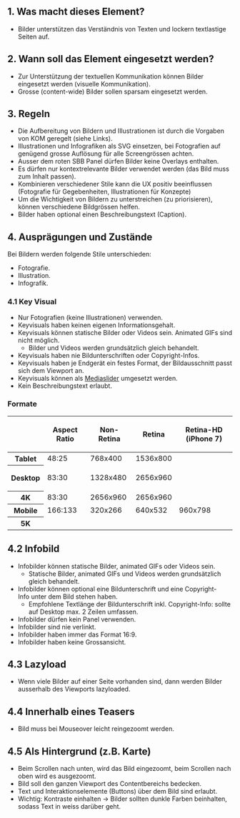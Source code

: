 ## 1. Was macht dieses Element?
* Bilder unterstützen das Verständnis von Texten und lockern textlastige Seiten auf.

## 2. Wann soll das Element eingesetzt werden?
* Zur Unterstützung der textuellen Kommunikation können Bilder eingesetzt werden (visuelle Kommunikation).
* Grosse (content-wide) Bilder sollen sparsam eingesetzt werden.

## 3. Regeln 
* Die Aufbereitung von Bildern und Illustrationen ist durch die Vorgaben von KOM geregelt (siehe Links).
* Illustrationen und Infografiken als SVG einsetzen, bei Fotografien auf genügend grosse Auflösung für alle Screengrössen achten.
* Ausser dem roten SBB Panel dürfen Bilder keine Overlays enthalten.
* Es dürfen nur kontextrelevante Bilder verwendet werden (das Bild muss zum Inhalt passen).
* Kombinieren verschiedener Stile kann die UX positiv beeinflussen (Fotografie für Gegebenheiten, Illustrationen für Konzepte)
* Um die Wichtigkeit von Bildern zu unterstreichen (zu priorisieren), können verschiedene Bildgrössen helfen.
* Bilder haben optional einen Beschreibungstext (Caption).

## 4. Ausprägungen und Zustände 
Bei Bildern werden folgende Stile unterschieden:
* Fotografie.
* Illustration.
* Infografik.

### 4.1 Key Visual 
* Nur Fotografien (keine Illustrationen) verwenden.
* Keyvisuals haben keinen eigenen Informationsgehalt.
* Keyvisuals können statische Bilder oder Videos sein. Animated GIFs sind nicht möglich.
    * Bilder und Videos werden grundsätzlich gleich behandelt.
* Keyvisuals haben nie Bildunterschriften oder Copyright-Infos.
* Keyvisuals haben je Endgerät ein festes Format, der Bildausschnitt passt sich dem Viewport an.
* Keyvisuals können als [Mediaslider](https://digital.sbb.ch/de/website/components/mediaslider) umgesetzt werden.
* Kein Beschreibungstext erlaubt.

### Formate
<table>
   <colgroup>
      <col>
      <col>
      <col>
      <col>
      <col>
   </colgroup>
   <thead>
      <tr role="row">
         <th colspan="1" scope="col">
         </th>
        <th colspan="1" scope="col">
               <p>Aspect Ratio</p>
         </th>
         <th colspan="1" scope="col">
               <p>Non-Retina</p>
         </th>
         <th colspan="1" scope="col">
               <p>Retina</p>
         </th>
         <th colspan="1" scope="col">
					 <p>Retina-HD (iPhone 7)</p>
         </th>
      </tr>
   </thead>
   <tbody>
      <tr>
         <th>Tablet</th>
         <td>48:25</td>
         <td>768x400</td>
         <td>1536x800</td>
         <td colspan="1"><br></td>
      </tr>
      <tr role="row">
         <th colspan="1"><strong>Desktop</strong></th>
         <td colspan="1">
            <p>83:30</p>
         </td>
         <td>
            <p>1328x480</p>
         </td>
         <td>
            <p>2656x960</p>
         </td>
         <td colspan="1" c><br></td>
      </tr>
      <tr role="row">
         <th colspan="1">4K</th>
         <td colspan="1">83:30</td>
         <td colspan="1">2656x960</td>
         <td colspan="1">2656x960</td>
         <td colspan="1"><br></td>
      </tr>
      <tr role="row">
         <th colspan="1">Mobile</th>
         <td colspan="1">166:133</td>
         <td colspan="1">320x266</td>
         <td colspan="1">640x532</td>
         <td colspan="1">960x798</td>
      </tr>
      <tr role="row">
         <th colspan="1">5K</th>
         <td colspan="1"><br></td>
         <td colspan="1"><br></td>
         <td colspan="1"><br></td>
         <td colspan="1"><br></td>
      </tr>
   </tbody>
</table>


## 4.2 Infobild 
* Infobilder können statische Bilder, animated GIFs oder Videos sein.
    * Statische Bilder, animated GIFs und Videos werden grundsätzlich gleich behandelt.
* Infobilder können optional eine Bildunterschrift und eine Copyright-Info unter dem Bild stehen haben.
    * Empfohlene Textlänge der Bildunterschrift inkl. Copyright-Info: sollte auf Desktop max. 2 Zeilen umfassen.
* Infobilder dürfen kein Panel verwenden.
* Infobilder sind nie verlinkt.
* Infobilder haben immer das Format 16:9.
* Infobilder haben keine Grossansicht.

## 4.3 Lazyload 
* Wenn viele Bilder auf einer Seite vorhanden sind, dann werden Bilder ausserhalb des Viewports lazyloaded.

## 4.4 Innerhalb eines Teasers
* Bild muss bei Mouseover leicht reingezoomt werden.

## 4.5 Als Hintergrund (z.B. Karte)
* Beim Scrollen nach unten, wird das Bild eingezoomt, beim Scrollen nach oben wird es ausgezoomt.
* Bild soll den ganzen Viewport des Contentbereichs bedecken.
* Text und Interaktionselemente (Buttons) über dem Bild sind erlaubt.
* Wichtig: Kontraste einhalten → Bilder sollten dunkle Farben beinhalten, sodass Text in weiss darüber geht.